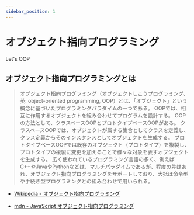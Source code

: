 ```yaml
---
sidebar_position: 1
---
```


# オブジェクト指向プログラミング

Let's OOP

## オブジェクト指向プログラミングとは

> オブジェクト指向プログラミング（オブジェクトしこうプログラミング、英: object-oriented programming, OOP）とは、「オブジェクト」という概念に基づいたプログラミングパラダイムの一つである。
> OOPでは、相互に作用するオブジェクトを組み合わせてプログラムを設計する。
> OOPの方法として、クラスベースOOPとプロトタイプベースOOPがある。 クラスベースOOPでは、オブジェクトが属する集合としてクラスを定義し、クラス定義からそのインスタンスとしてオブジェクトを生成する。 プロトタイプベースOOPでは既存のオブジェクト（プロトタイプ）を複製し、プロトタイプの複製に変更を加えることで様々な対象を表すオブジェクトを生成する。
> 広く使われているプログラミング言語の多く、例えばC++やJavaやPythonなどは、マルチパラダイムであるが、程度の差はあれ、オブジェクト指向プログラミングをサポートしており、大抵は命令型や手続き型プログラミングとの組み合わせで用いられる。

- [Wikipedia - オブジェクト指向プログラミング](https://ja.wikipedia.org/wiki/%E3%82%AA%E3%83%96%E3%82%B8%E3%82%A7%E3%82%AF%E3%83%88%E6%8C%87%E5%90%91%E3%83%97%E3%83%AD%E3%82%B0%E3%83%A9%E3%83%9F%E3%83%B3%E3%82%B0)

- [mdn - JavaScript オブジェクト指向プログラミング](https://developer.mozilla.org/ja/docs/Learn/JavaScript/Objects/Object-oriented_programming)
